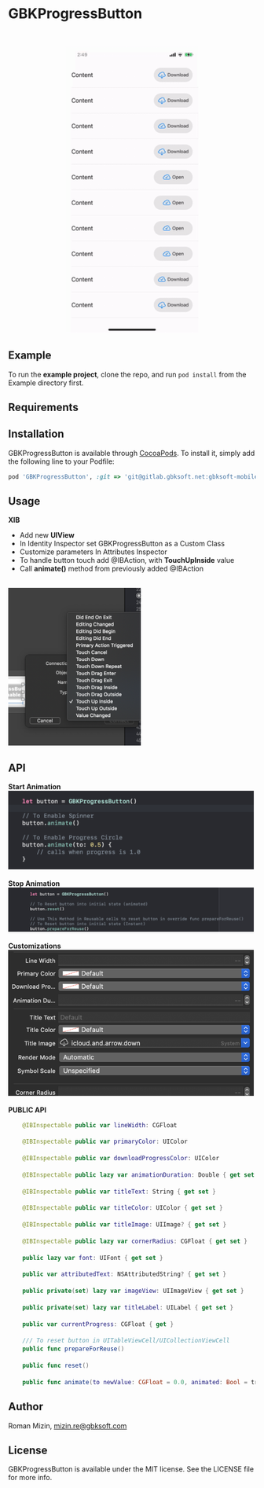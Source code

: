 # GBKProgressButton

<br>
<p align="center"> 
<!-- ![Preview](/Media/preview.png) -->
<img src="/Media/preview.gif" width="270px">
</p> 

## Example

To run the <b>example project</b>, clone the repo, and run `pod install` from the Example directory first.

## Requirements

## Installation

GBKProgressButton is available through [CocoaPods](https://cocoapods.org). To install
it, simply add the following line to your Podfile:

```ruby
pod 'GBKProgressButton', :git => 'git@gitlab.gbksoft.net:gbksoft-mobile-department/ios/gbkprogressbutton.git', :tag => '0.1.3'
```

## Usage 

<b>XIB</b>

- Add new <b>UIView</b>
- In Identity Inspector set GBKProgressButton as a Custom Class 
- Customize parameters In Attributes Inspector 
- To handle button touch add @IBAction, with <b>TouchUpInside</b> value
- Call <b>animate()</b> method from previously added @IBAction

<br>
<img src="/Media/ibAction.png" width="270px">

## API

<b>Start Animation</b>
<br>
<img src="/Media/startAnimating.png" width="500px">
<br>
<br>
<b>Stop Animation</b>
<br>
<img src="/Media/stopAnimating.png" width="500px">
<br>
<br>
<b>Customizations</b>
<br>
<img src="/Media/inspectableCustomizations.png" width="500px">
<br>
<br>
<b>PUBLIC API</b>
<br>
```swift
    @IBInspectable public var lineWidth: CGFloat

    @IBInspectable public var primaryColor: UIColor

    @IBInspectable public var downloadProgressColor: UIColor

    @IBInspectable public lazy var animationDuration: Double { get set }

    @IBInspectable public var titleText: String { get set }

    @IBInspectable public var titleColor: UIColor { get set }

    @IBInspectable public var titleImage: UIImage? { get set }

    @IBInspectable public lazy var cornerRadius: CGFloat { get set }

    public lazy var font: UIFont { get set }

    public var attributedText: NSAttributedString? { get set }

    public private(set) lazy var imageView: UIImageView { get set }

    public private(set) lazy var titleLabel: UILabel { get set }

    public var currentProgress: CGFloat { get }

    /// To reset button in UITableViewCell/UICollectionViewCell
    public func prepareForReuse()

    public func reset()

    public func animate(to newValue: CGFloat = 0.0, animated: Bool = true, downloaded: (() -> Void)? = nil)
```
## Author

Roman Mizin, mizin.re@gbksoft.com

## License

GBKProgressButton is available under the MIT license. See the LICENSE file for more info.
